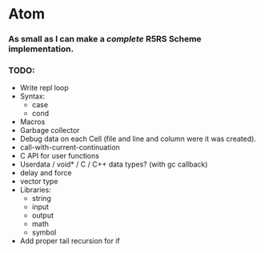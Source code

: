 # Atom
### As small as I can make a *complete* R5RS Scheme implementation.

### TODO:
* Write repl loop
* Syntax:
    * case
    * cond
* Macros
* Garbage collector
* Debug data on each Cell (file and line and column were it was created).
* call-with-current-continuation
* C API for user functions
* Userdata / void* / C / C++ data types? (with gc callback)
* delay and force
* vector type
* Libraries:
    * string
    * input
    * output
    * math
    * symbol
* Add proper tail recursion for if

